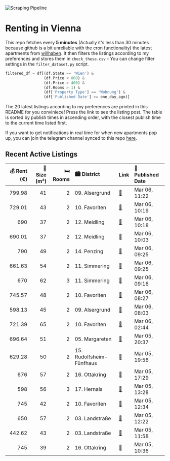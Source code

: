 ![Scraping Pipeline](https://github.com/AthomsG/renting-in-vienna/actions/workflows/run_pipeline.yml/badge.svg)


# Renting in Vienna

This repo fetches every **5 minutes** (Actually it's less than 30 minutes because github is a bit unreliable with the cron functionality) the latest apartments from [willhaben](https://www.willhaben.at/).
It then filters the listings according to my preferences and stores them in `check_these.csv` - You can change filter settings in the `filter_dataset.py` script.

```python
filtered_df = df[(df.State == 'Wien') & 
                 (df.Price < 800) &
                 (df.Price > 400) &
                 (df.Rooms > 1) &
                 (df['Property Type'] == 'Wohnung') &
                 (df['Published Date'] >= one_day_ago)]
```

The 20 latest listings according to my preferences are printed in this README for you conviniece! Press the link to see the listing post.
The table is sorted by publish times in ascending order, with the closest publish time to the current time listed first.

If you want to get notifications in real time for when new apartments pop up, you can join the telegram channel synced to this repo [here](https://t.me/+1HPAYOf5BSsyNTlk).

## Recent Active Listings

|   💰 Rent (€) |   📏 Size (m²) |   🛏️ Rooms | 🏙️ District              | Link                                                                                                                                                                                                                                    | 📅 Published Date   |
|-------------:|--------------:|-----------:|:-------------------------|:----------------------------------------------------------------------------------------------------------------------------------------------------------------------------------------------------------------------------------------|:-------------------|
|       799.98 |            41 |          2 | 09. Alsergrund           | [🔗](https://www.willhaben.at/iad/immobilien/d/mietwohnungen/wien/wien-1090-alsergrund/studentenhit:-2-zimmer-wohnung-mit-kfz-stellplatz-und-perfekter-infrastruktur---n%C3%A4he-spittelau-/-nu%C3%9Fdorferstra%C3%9Fe-u6-988402127/)    | Mar 06, 11:22      |
|       729.01 |            43 |          2 | 10. Favoriten            | [🔗](https://www.willhaben.at/iad/immobilien/d/mietwohnungen/wien/wien-1100-favoriten/2-zimmer-neubauwohnung-mit-dachschr%C3%A4ge-inkl.-k%C3%BCche-dachterrasse-und-kellerabteil---mietbeginn-15.06.2025-/hs28-top-2-261-2045954207/)    | Mar 06, 10:19      |
|       690    |            37 |          2 | 12. Meidling             | [🔗](https://www.willhaben.at/iad/immobilien/d/mietwohnungen/wien/wien-1120-meidling/%2Aneues-projekt%2A-urbanes-wohnen-im-wildgarten%21-1244532636/)                                                                                    | Mar 06, 10:18      |
|       690.01 |            37 |          2 | 12. Meidling             | [🔗](https://www.willhaben.at/iad/immobilien/d/mietwohnungen/wien/wien-1120-meidling/erstbezug-ab-februar:-15-zimmer-wohnparadies-mit-eigenem-garten-2059191679/)                                                                        | Mar 06, 10:03      |
|       790    |            49 |          2 | 14. Penzing              | [🔗](https://www.willhaben.at/iad/immobilien/d/mietwohnungen/wien/wien-1140-penzing/2-zimmer-mietwohnung-bei-u4-station-unter-st.-veit-1427215525/)                                                                                      | Mar 06, 09:25      |
|       661.63 |            54 |          2 | 11. Simmering            | [🔗](https://www.willhaben.at/iad/immobilien/d/mietwohnungen/wien/wien-1110-simmering/simmeringer-hauptstra%C3%9Fe/enkplatz:-2-zimmer-loggiawohnung---innenhof-ruhelage---hervorragende-verkehrsanbindung-und-infrastruktur-1746428305/) | Mar 06, 09:25      |
|       670    |            62 |          3 | 11. Simmering            | [🔗](https://www.willhaben.at/iad/immobilien/d/mietwohnungen/wien/wien-1110-simmering/gemeindewohnung-in-1110-wien-direktvergabe-weiterzugeben--wiener-wohnen-vormerkschein-1652350055/)                                                 | Mar 06, 09:16      |
|       745.57 |            48 |          2 | 10. Favoriten            | [🔗](https://www.willhaben.at/iad/immobilien/d/mietwohnungen/wien/wien-1100-favoriten/%2A%2A2-zimmer-mit-separater-k%C3%BCche---ruhelage-i-innenhofseitig-i-troststrasse-i-jetzt-anfragen%2A%2A-883597894/)                              | Mar 06, 08:27      |
|       598.13 |            45 |          2 | 09. Alsergrund           | [🔗](https://www.willhaben.at/iad/immobilien/d/mietwohnungen/wien/wien-1090-alsergrund/sanierter-erstbezug-bei-u6-alsergrund-neben-meduni-&-akh---unbefristet-1030543842/)                                                               | Mar 06, 08:03      |
|       721.39 |            65 |          2 | 10. Favoriten            | [🔗](https://www.willhaben.at/iad/immobilien/d/mietwohnungen/wien/wien-1100-favoriten/charmante-3-zimmer-wohnung-im-5.og.-1742650434/)                                                                                                   | Mar 06, 02:44      |
|       696.64 |            51 |          2 | 05. Margareten           | [🔗](https://www.willhaben.at/iad/immobilien/d/mietwohnungen/wien/wien-1050-margareten/top---stilaltbauwohnung%21---n%C3%A4he-matzleinsdorferplatz-gelegen%21-1409421198/)                                                               | Mar 05, 20:37      |
|       629.28 |            50 |          2 | 15. Rudolfsheim-Fünfhaus | [🔗](https://www.willhaben.at/iad/immobilien/d/mietwohnungen/wien/wien-1150-rudolfsheim-f%C3%BCnfhaus/2-zimmer-altbau-wohnung-%2B-balkon-1857522706/)                                                                                    | Mar 05, 19:56      |
|       676    |            57 |          2 | 16. Ottakring            | [🔗](https://www.willhaben.at/iad/immobilien/d/mietwohnungen/wien/wien-1160-ottakring/gemeinde-wohnung-1362623821/)                                                                                                                      | Mar 05, 17:29      |
|       598    |            56 |          3 | 17. Hernals              | [🔗](https://www.willhaben.at/iad/immobilien/d/mietwohnungen/wien/wien-1170-hernals/%2Asonniger-altbau-nahe-elterleinplatz%2A-1737237926/)                                                                                               | Mar 05, 13:28      |
|       745    |            42 |          2 | 10. Favoriten            | [🔗](https://www.willhaben.at/iad/immobilien/d/mietwohnungen/wien/wien-1100-favoriten/%2Aprovisionsfrei%2A-sch%C3%B6negeflegte-2-zimmer-wohnung---ideal-f%C3%BCr-p%C3%A4rchen-oder-singles-871791214/)                                   | Mar 05, 12:34      |
|       650    |            57 |          2 | 03. Landstraße           | [🔗](https://www.willhaben.at/iad/immobilien/d/mietwohnungen/wien/wien-1030-landstra%C3%9Fe/2-zimmer-wohnung-in-1030-wien---57-m%C2%B2-im-1.-liftstock-1385945099/)                                                                      | Mar 05, 12:22      |
|       442.62 |            43 |          2 | 03. Landstraße           | [🔗](https://www.willhaben.at/iad/immobilien/d/mietwohnungen/wien/wien-1030-landstra%C3%9Fe/preisg%C3%BCnstige-2-zimmer-wohnung-%2A-landstra%C3%9Fer-g%C3%BCrtel-1517314984/)                                                            | Mar 05, 11:58      |
|       745    |            39 |          2 | 16. Ottakring            | [🔗](https://www.willhaben.at/iad/immobilien/d/mietwohnungen/wien/wien-1160-ottakring/pracht-werk:-gem%C3%BCtliche-2-zimmerwohnung-mit-balkon-853230679/)                                                                                | Mar 05, 10:36      |
